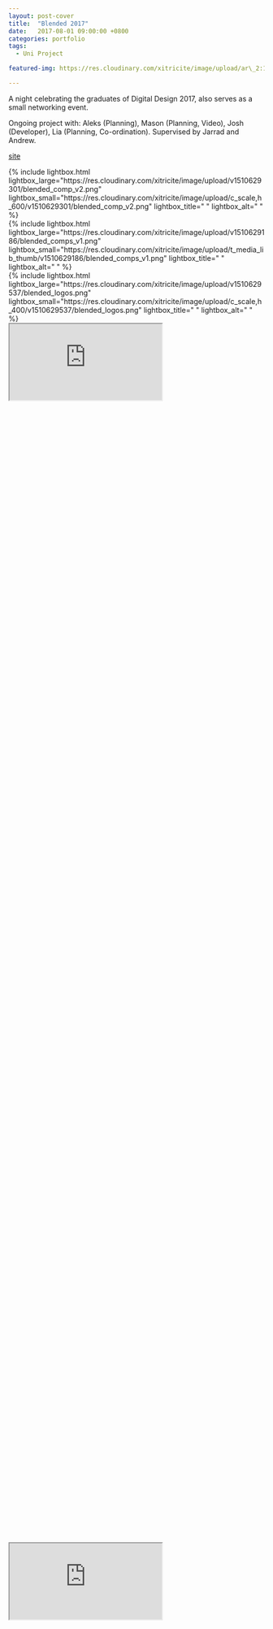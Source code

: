 ```yaml
---
layout: post-cover
title:  "Blended 2017"
date:   2017-08-01 09:00:00 +0800
categories: portfolio
tags:
  - Uni Project

featured-img: https://res.cloudinary.com/xitricite/image/upload/ar\_2:1,c\_thumb,g\_auto/v1510629301/blended\_comp_v2.png

---
```


A night celebrating the graduates of Digital Design 2017, also serves as a small networking event.

Ongoing project with: Aleks (Planning), Mason (Planning, Video), Josh (Developer), Lia (Planning, Co-ordination). Supervised by Jarrad and Andrew.


<span class="fa-2x"><span class="fa fa-globe"></span> [site](http://blendedcurtin.com/)</span>

<div class="photoGrid">
    <div>
    {% include lightbox.html
        lightbox_large="https://res.cloudinary.com/xitricite/image/upload/v1510629301/blended_comp_v2.png"
        lightbox_small="https://res.cloudinary.com/xitricite/image/upload/c_scale,h_600/v1510629301/blended_comp_v2.png"
        lightbox_title=" "
        lightbox_alt=" "  %}
    </div>
    <div>
    {% include lightbox.html
        lightbox_large="https://res.cloudinary.com/xitricite/image/upload/v1510629186/blended_comps_v1.png"
        lightbox_small="https://res.cloudinary.com/xitricite/image/upload/t_media_lib_thumb/v1510629186/blended_comps_v1.png"
        lightbox_title=" "
        lightbox_alt=" "  %}
    </div>
    <div>   
    {% include lightbox.html
        lightbox_large="https://res.cloudinary.com/xitricite/image/upload/v1510629537/blended_logos.png"
        lightbox_small="https://res.cloudinary.com/xitricite/image/upload/c_scale,h_400/v1510629537/blended_logos.png"
        lightbox_title=" "
        lightbox_alt=" "  %}
    </div>
    <div class="videoWrapper" style="height:60vh;"><iframe src="https://codepen.io/xitricite/full/OxQqQE/">&nbsp;</iframe></div>
    <div class="videoWrapper" style="height:60vh;"><iframe src="https://codepen.io/xitricite/full/qPXqwo/">&nbsp;</iframe></div>
    <div class="videoWrapper" style="height:60vh;"><iframe src="https://codepen.io/xitricite/full/mBmYgN/">&nbsp;</iframe></div>
</div>